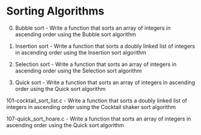 # Sorting Algorithms


0. Bubble sort - Write a function that sorts an array of integers in ascending order using the Bubble sort algorithm


1. Insertion sort - Write a function that sorts a doubly linked list of integers in ascending order using the Insertion sort algorithm


2. Selection sort - Write a function that sorts an array of integers in ascending order using the Selection sort algorithm


3. Quick sort - Write a function that sorts an array of integers in ascending order using the Quick sort algorithm


101-cocktail_sort_list.c - Write a function that sorts a doubly linked list of integers in ascending order using the Cocktail shaker sort algorithm


107-quick_sort_hoare.c - Write a function that sorts an array of integers in ascending order using the Quick sort algorithm
